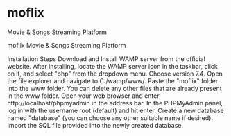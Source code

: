 # moflix
Movie &amp; Songs Streaming  Platform

moflix
Movie & Songs Streaming Platform

Installation Steps
Download and Install WAMP server from the official website.
After installing, locate the WAMP server icon in the taskbar, click on it, and select "php" from the dropdown menu. Choose version 7.4.
Open the file explorer and navigate to C:/wamp/www/. Paste the "moflix" folder into the www folder. You can delete any other files that are already present in the www folder.
Open your web browser and enter http://localhost/phpmyadmin in the address bar.
In the PHPMyAdmin panel, log in with the username root (default) and hit enter.
Create a new database named "database" (you can choose any other suitable name if desired).
Import the SQL file provided into the newly created database.
